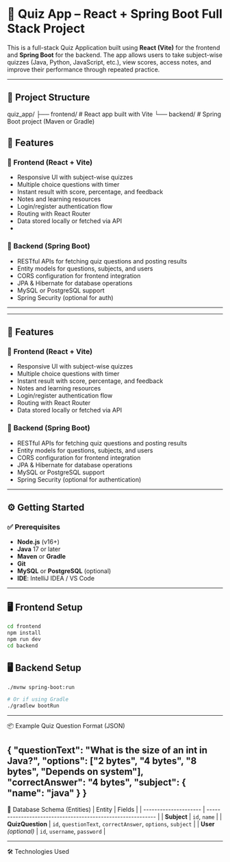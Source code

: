 # 🧠 Quiz App – React + Spring Boot Full Stack Project

This is a full-stack Quiz Application built using **React (Vite)** for the frontend and **Spring Boot** for the backend. The app allows users to take subject-wise quizzes (Java, Python, JavaScript, etc.), view scores, access notes, and improve their performance through repeated practice.

---

## 📁 Project Structure

quiz_app/
├── frontend/ # React app built with Vite
└── backend/ # Spring Boot project (Maven or Gradle)

## 🚀 Features

### 🔹 Frontend (React + Vite)
- Responsive UI with subject-wise quizzes
- Multiple choice questions with timer
- Instant result with score, percentage, and feedback
- Notes and learning resources
- Login/register authentication flow
- Routing with React Router
- Data stored locally or fetched via API
- 

### 🔹 Backend (Spring Boot)
- RESTful APIs for fetching quiz questions and posting results
- Entity models for questions, subjects, and users
- CORS configuration for frontend integration
- JPA & Hibernate for database operations
- MySQL or PostgreSQL support
- Spring Security (optional for auth)

---


---

## 🚀 Features

### 🔷 **Frontend (React + Vite)**

- Responsive UI with subject-wise quizzes
- Multiple choice questions with timer
- Instant result with score, percentage, and feedback
- Notes and learning resources
- Login/register authentication flow
- Routing with React Router
- Data stored locally or fetched via API

### 🔷 **Backend (Spring Boot)**

- RESTful APIs for fetching quiz questions and posting results
- Entity models for questions, subjects, and users
- CORS configuration for frontend integration
- JPA & Hibernate for database operations
- MySQL or PostgreSQL support
- Spring Security (optional for authentication)

---

## ⚙️ Getting Started

### ✅ Prerequisites

- **Node.js** (v16+)
- **Java** 17 or later
- **Maven** or **Gradle**
- **Git**
- **MySQL** or **PostgreSQL** (optional)
- **IDE**: IntelliJ IDEA / VS Code

---

## 🖥️ Frontend Setup

```bash
cd frontend
npm install
npm run dev
cd backend
```


## 🖥️ Backend  Setup
```bash  If using Maven
./mvnw spring-boot:run

# Or if using Gradle
./gradlew bootRun
```
---

📦 Example Quiz Question Format (JSON)

{
  "questionText": "What is the size of an int in Java?",
  "options": ["2 bytes", "4 bytes", "8 bytes", "Depends on system"],
  "correctAnswer": "4 bytes",
  "subject": { "name": "java" }
}
---
💾 Database Schema (Entities)
| Entity                | Fields                                                      |
| --------------------- | ----------------------------------------------------------- |
| **Subject**           | `id`, `name`                                                |
| **QuizQuestion**      | `id`, `questionText`, `correctAnswer`, `options`, `subject` |
| **User** *(optional)* | `id`, `username`, `password`                                |

---

🛠️ Technologies Used

